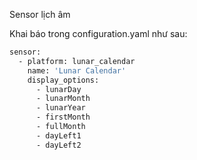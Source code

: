Sensor lịch âm

Khai báo trong configuration.yaml như sau:

```sh
sensor:
  - platform: lunar_calendar
    name: 'Lunar Calendar'
    display_options:
      - lunarDay
      - lunarMonth
      - lunarYear       
      - firstMonth      
      - fullMonth            
      - dayLeft1                  
      - dayLeft2                        
```      

